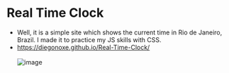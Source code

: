 # Real Time Clock

- Well, it is a simple site which shows the current time in Rio de Janeiro, Brazil. I made it to practice my JS skills with CSS.
- https://diegonoxe.github.io/Real-Time-Clock/ <br><br>
 ![image](https://github.com/user-attachments/assets/e9ccec81-6373-48f1-805c-bc7f970390c7)
